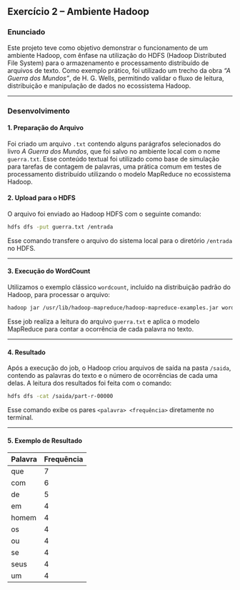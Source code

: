 
## Exercício 2 – Ambiente Hadoop

### Enunciado
Este projeto teve como objetivo demonstrar o funcionamento de um ambiente Hadoop, com ênfase na utilização do HDFS (Hadoop Distributed File System) para o armazenamento e processamento distribuído de arquivos de texto. Como exemplo prático, foi utilizado um trecho da obra *“A Guerra dos Mundos”*, de H. G. Wells, permitindo validar o fluxo de leitura, distribuição e manipulação de dados no ecossistema Hadoop.

---

### Desenvolvimento

#### 1. Preparação do Arquivo
Foi criado um arquivo `.txt` contendo alguns parágrafos selecionados do livro *A Guerra dos Mundos*, que foi salvo no ambiente local com o nome `guerra.txt`. Esse conteúdo textual foi utilizado como base de simulação para tarefas de contagem de palavras, uma prática comum em testes de processamento distribuído utilizando o modelo MapReduce no ecossistema Hadoop.

#### 2. Upload para o HDFS
O arquivo foi enviado ao Hadoop HDFS com o seguinte comando:

```bash
hdfs dfs -put guerra.txt /entrada
```

Esse comando transfere o arquivo do sistema local para o diretório `/entrada` no HDFS.

---

#### 3. Execução do WordCount
Utilizamos o exemplo clássico `wordcount`, incluído na distribuição padrão do Hadoop, para processar o arquivo:

```bash
hadoop jar /usr/lib/hadoop-mapreduce/hadoop-mapreduce-examples.jar wordcount /entrada /saida
```

Esse job realiza a leitura do arquivo `guerra.txt` e aplica o modelo MapReduce para contar a ocorrência de cada palavra no texto.

---

#### 4. Resultado
Após a execução do job, o Hadoop criou arquivos de saída na pasta `/saida`, contendo as palavras do texto e o número de ocorrências de cada uma delas. A leitura dos resultados foi feita com o comando:

```bash
hdfs dfs -cat /saida/part-r-00000
```

Esse comando exibe os pares `<palavra> <frequência>` diretamente no terminal.

---

#### 5. Exemplo de Resultado

| Palavra | Frequência |
|---------|------------|
| que     | 7          |
| com     | 6          |
| de      | 5          |
| em      | 4          |
| homem   | 4          |
| os      | 4          |
| ou      | 4          |
| se      | 4          |
| seus    | 4          |
| um      | 4          |
